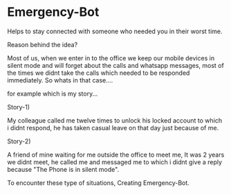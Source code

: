 # Emergency-Bot

Helps to stay connected with someone who needed you in their worst time.

Reason behind the idea?

Most of us, when we enter in to the office we keep our mobile devices in silent mode and will forget about the calls and whatsapp messages, most of the times we didnt take the calls which needed to be responded immediately. So whats in that case....

for example which is my story...

Story-1)

My colleague called me twelve times to unlock his locked account to which i didnt respond, he has taken casual leave on that day just because of me.

Story-2)

A friend of mine waiting for me outside the office to meet me, It was 2 years we didnt meet, he called me and messaged me to which i didnt give a reply because "The Phone is in silent mode".

To encounter these type of situations, Creating Emergency-Bot.



